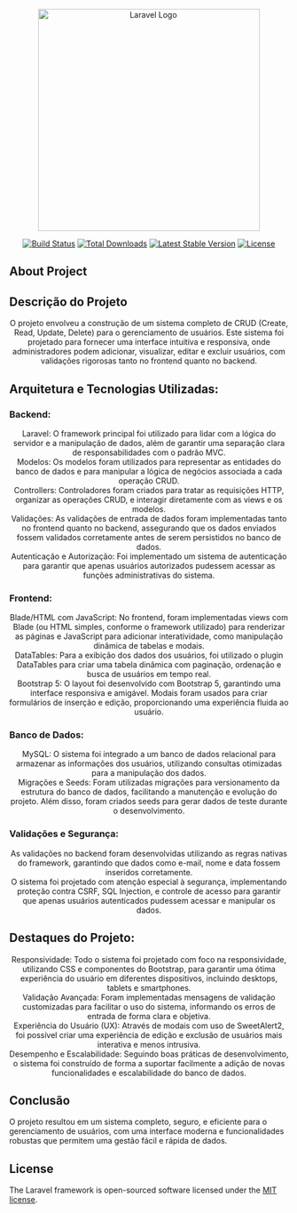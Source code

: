 <p align="center"><a href="https://laravel.com" target="_blank"><img src="https://raw.githubusercontent.com/laravel/art/master/logo-lockup/5%20SVG/2%20CMYK/1%20Full%20Color/laravel-logolockup-cmyk-red.svg" width="400" alt="Laravel Logo"></a></p>

<p align="center">
<a href="https://github.com/laravel/framework/actions"><img src="https://github.com/laravel/framework/workflows/tests/badge.svg" alt="Build Status"></a>
<a href="https://packagist.org/packages/laravel/framework"><img src="https://img.shields.io/packagist/dt/laravel/framework" alt="Total Downloads"></a>
<a href="https://packagist.org/packages/laravel/framework"><img src="https://img.shields.io/packagist/v/laravel/framework" alt="Latest Stable Version"></a>
<a href="https://packagist.org/packages/laravel/framework"><img src="https://img.shields.io/packagist/l/laravel/framework" alt="License"></a>
</p>

## About Project

## Descrição do Projeto
<p align="center"> O projeto envolveu a construção de um sistema completo de CRUD (Create, Read, Update, Delete) para o gerenciamento de usuários. Este sistema foi projetado para fornecer uma interface intuitiva e responsiva, onde administradores podem adicionar, visualizar, editar e excluir usuários, com validações rigorosas tanto no frontend quanto no backend.</p>

## Arquitetura e Tecnologias Utilizadas:

### Backend:

<p align="center">
Laravel: O framework principal foi utilizado para lidar com a lógica do servidor e a manipulação de dados, além de garantir uma separação clara de responsabilidades com o padrão MVC.</br>
Modelos: Os modelos foram utilizados para representar as entidades do banco de dados e para manipular a lógica de negócios associada a cada operação CRUD.</br>
Controllers: Controladores foram criados para tratar as requisições HTTP, organizar as operações CRUD, e interagir diretamente com as views e os modelos.</br>
Validações: As validações de entrada de dados foram implementadas tanto no frontend quanto no backend, assegurando que os dados enviados fossem validados corretamente antes de serem persistidos no banco de dados.</br>
Autenticação e Autorização: Foi implementado um sistema de autenticação para garantir que apenas usuários autorizados pudessem acessar as funções administrativas do sistema.</br>
</p>

### Frontend:

<p align="center">
Blade/HTML com JavaScript: No frontend, foram implementadas views com Blade (ou HTML simples, conforme o framework utilizado) para renderizar as páginas e JavaScript para adicionar interatividade, como manipulação dinâmica de tabelas e modais.</br>
DataTables: Para a exibição dos dados dos usuários, foi utilizado o plugin DataTables para criar uma tabela dinâmica com paginação, ordenação e busca de usuários em tempo real.</br>
Bootstrap 5: O layout foi desenvolvido com Bootstrap 5, garantindo uma interface responsiva e amigável. Modais foram usados para criar formulários de inserção e edição, proporcionando uma experiência fluida ao usuário.</br>
</p>

### Banco de Dados:

<p align="center">
MySQL: O sistema foi integrado a um banco de dados relacional para armazenar as informações dos usuários, utilizando consultas otimizadas para a manipulação dos dados.</br>
Migrações e Seeds: Foram utilizadas migrações para versionamento da estrutura do banco de dados, facilitando a manutenção e evolução do projeto. Além disso, foram criados seeds para gerar dados de teste durante o desenvolvimento.</br>
</p>

### Validações e Segurança:

<p align="center">
As validações no backend foram desenvolvidas utilizando as regras nativas do framework, garantindo que dados como e-mail, nome e data fossem inseridos corretamente.</br>
O sistema foi projetado com atenção especial à segurança, implementando proteção contra CSRF, SQL Injection, e controle de acesso para garantir que apenas usuários autenticados pudessem acessar e manipular os dados.</br>
</p>

## Destaques do Projeto:
<p align="center">
Responsividade: Todo o sistema foi projetado com foco na responsividade, utilizando CSS e componentes do Bootstrap, para garantir uma ótima experiência do usuário em diferentes dispositivos, incluindo desktops, tablets e smartphones.</br>
Validação Avançada: Foram implementadas mensagens de validação customizadas para facilitar o uso do sistema, informando os erros de entrada de forma clara e objetiva.</br>
Experiência do Usuário (UX): Através de modais com uso de SweetAlert2, foi possível criar uma experiência de edição e exclusão de usuários mais interativa e menos intrusiva.</br>
Desempenho e Escalabilidade: Seguindo boas práticas de desenvolvimento, o sistema foi construído de forma a suportar facilmente a adição de novas funcionalidades e escalabilidade do banco de dados.</br>
</p>

## Conclusão
O projeto resultou em um sistema completo, seguro, e eficiente para o gerenciamento de usuários, com uma interface moderna e funcionalidades robustas que permitem uma gestão fácil e rápida de dados.

## License

The Laravel framework is open-sourced software licensed under the [MIT license](https://opensource.org/licenses/MIT).
